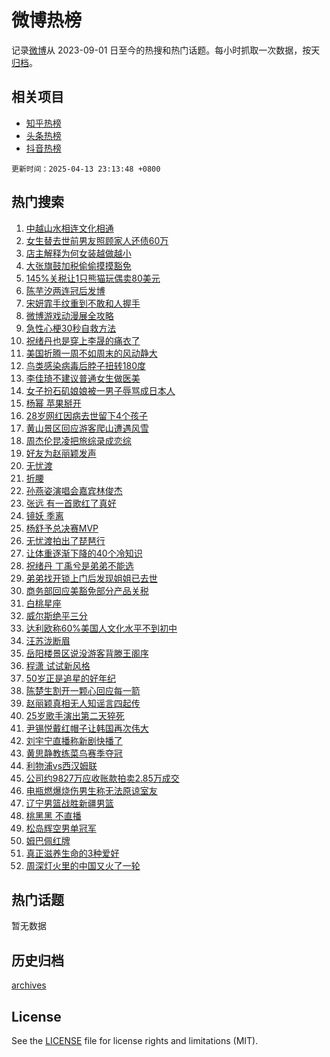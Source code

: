 # 微博热榜

记录[微博](https://www.weibo.com)从 2023-09-01 日至今的热搜和热门话题。每小时抓取一次数据，按天[归档](archives)。

## 相关项目

- [知乎热榜](https://github.com/hotarchive/zhihu)
- [头条热榜](https://github.com/hotarchive/toutiao)
- [抖音热榜](https://github.com/hotarchive/douyin)


`更新时间：2025-04-13 23:13:48 +0800`

## 热门搜索

1. [中越山水相连文化相通](https://m.weibo.cn/search?containerid=100103type%3D1%26t%3D10%26q%3D%23%E4%B8%AD%E8%B6%8A%E5%B1%B1%E6%B0%B4%E7%9B%B8%E8%BF%9E%E6%96%87%E5%8C%96%E7%9B%B8%E9%80%9A%23&stream_entry_id=51&isnewpage=1&extparam=seat%3D1%26q%3D%2523%25E4%25B8%25AD%25E8%25B6%258A%25E5%25B1%25B1%25E6%25B0%25B4%25E7%259B%25B8%25E8%25BF%259E%25E6%2596%2587%25E5%258C%2596%25E7%259B%25B8%25E9%2580%259A%2523%26pos%3D0%26cate%3D10103%26dgr%3D0%26filter_type%3Drealtimehot%26stream_entry_id%3D51%26c_type%3D51%26display_time%3D1744557227%26pre_seqid%3D1744557227437084185313)
1. [女生替去世前男友照顾家人还债60万](https://m.weibo.cn/search?containerid=100103type%3D1%26t%3D10%26q%3D%23%E5%A5%B3%E7%94%9F%E6%9B%BF%E5%8E%BB%E4%B8%96%E5%89%8D%E7%94%B7%E5%8F%8B%E7%85%A7%E9%A1%BE%E5%AE%B6%E4%BA%BA%E8%BF%98%E5%80%BA60%E4%B8%87%23&stream_entry_id=31&isnewpage=1&extparam=seat%3D1%26q%3D%2523%25E5%25A5%25B3%25E7%2594%259F%25E6%259B%25BF%25E5%258E%25BB%25E4%25B8%2596%25E5%2589%258D%25E7%2594%25B7%25E5%258F%258B%25E7%2585%25A7%25E9%25A1%25BE%25E5%25AE%25B6%25E4%25BA%25BA%25E8%25BF%2598%25E5%2580%25BA60%25E4%25B8%2587%2523%26dgr%3D0%26band_rank%3D1%26realpos%3D1%26stream_entry_id%3D31%26pos%3D0%26lcate%3D5001%26cate%3D5001%26filter_type%3Drealtimehot%26flag%3D1%26c_type%3D31%26display_time%3D1744557227%26pre_seqid%3D1744557227437084185313)
1. [店主解释为何女装越做越小](https://m.weibo.cn/search?containerid=100103type%3D1%26t%3D10%26q%3D%23%E5%BA%97%E4%B8%BB%E8%A7%A3%E9%87%8A%E4%B8%BA%E4%BD%95%E5%A5%B3%E8%A3%85%E8%B6%8A%E5%81%9A%E8%B6%8A%E5%B0%8F%23&stream_entry_id=31&isnewpage=1&extparam=seat%3D1%26q%3D%2523%25E5%25BA%2597%25E4%25B8%25BB%25E8%25A7%25A3%25E9%2587%258A%25E4%25B8%25BA%25E4%25BD%2595%25E5%25A5%25B3%25E8%25A3%2585%25E8%25B6%258A%25E5%2581%259A%25E8%25B6%258A%25E5%25B0%258F%2523%26dgr%3D0%26band_rank%3D2%26realpos%3D2%26stream_entry_id%3D31%26pos%3D1%26lcate%3D5001%26cate%3D5001%26filter_type%3Drealtimehot%26flag%3D0%26c_type%3D31%26display_time%3D1744557227%26pre_seqid%3D1744557227437084185313)
1. [大张旗鼓加税偷偷摸摸豁免](https://m.weibo.cn/search?containerid=100103type%3D1%26t%3D10%26q%3D%23%E5%A4%A7%E5%BC%A0%E6%97%97%E9%BC%93%E5%8A%A0%E7%A8%8E%E5%81%B7%E5%81%B7%E6%91%B8%E6%91%B8%E8%B1%81%E5%85%8D%23&stream_entry_id=31&isnewpage=1&extparam=seat%3D1%26q%3D%2523%25E5%25A4%25A7%25E5%25BC%25A0%25E6%2597%2597%25E9%25BC%2593%25E5%258A%25A0%25E7%25A8%258E%25E5%2581%25B7%25E5%2581%25B7%25E6%2591%25B8%25E6%2591%25B8%25E8%25B1%2581%25E5%2585%258D%2523%26dgr%3D0%26band_rank%3D3%26realpos%3D3%26stream_entry_id%3D31%26pos%3D2%26lcate%3D5001%26cate%3D5001%26filter_type%3Drealtimehot%26flag%3D1%26c_type%3D31%26display_time%3D1744557227%26pre_seqid%3D1744557227437084185313)
1. [145%关税让1只熊猫玩偶卖80美元](https://m.weibo.cn/search?containerid=100103type%3D1%26t%3D10%26q%3D%23145%25%E5%85%B3%E7%A8%8E%E8%AE%A91%E5%8F%AA%E7%86%8A%E7%8C%AB%E7%8E%A9%E5%81%B6%E5%8D%9680%E7%BE%8E%E5%85%83%23&stream_entry_id=31&isnewpage=1&extparam=seat%3D1%26q%3D%2523145%2525%25E5%2585%25B3%25E7%25A8%258E%25E8%25AE%25A91%25E5%258F%25AA%25E7%2586%258A%25E7%258C%25AB%25E7%258E%25A9%25E5%2581%25B6%25E5%258D%259680%25E7%25BE%258E%25E5%2585%2583%2523%26dgr%3D0%26band_rank%3D4%26realpos%3D4%26stream_entry_id%3D31%26pos%3D3%26lcate%3D5001%26cate%3D5001%26filter_type%3Drealtimehot%26flag%3D2%26c_type%3D31%26display_time%3D1744557227%26pre_seqid%3D1744557227437084185313)
1. [陈芋汐两连冠后发博](https://m.weibo.cn/search?containerid=100103type%3D1%26t%3D10%26q%3D%E9%99%88%E8%8A%8B%E6%B1%90%E4%B8%A4%E8%BF%9E%E5%86%A0%E5%90%8E%E5%8F%91%E5%8D%9A&stream_entry_id=31&isnewpage=1&extparam=seat%3D1%26q%3D%25E9%2599%2588%25E8%258A%258B%25E6%25B1%2590%25E4%25B8%25A4%25E8%25BF%259E%25E5%2586%25A0%25E5%2590%258E%25E5%258F%2591%25E5%258D%259A%26dgr%3D0%26band_rank%3D5%26realpos%3D5%26stream_entry_id%3D31%26pos%3D4%26lcate%3D5001%26cate%3D5001%26filter_type%3Drealtimehot%26flag%3D1%26c_type%3D31%26display_time%3D1744557227%26pre_seqid%3D1744557227437084185313)
1. [宋妍霏手纹重到不敢和人握手](https://m.weibo.cn/search?containerid=100103type%3D1%26t%3D10%26q%3D%23%E5%AE%8B%E5%A6%8D%E9%9C%8F%E6%89%8B%E7%BA%B9%E9%87%8D%E5%88%B0%E4%B8%8D%E6%95%A2%E5%92%8C%E4%BA%BA%E6%8F%A1%E6%89%8B%23&stream_entry_id=31&isnewpage=1&extparam=seat%3D1%26q%3D%2523%25E5%25AE%258B%25E5%25A6%258D%25E9%259C%258F%25E6%2589%258B%25E7%25BA%25B9%25E9%2587%258D%25E5%2588%25B0%25E4%25B8%258D%25E6%2595%25A2%25E5%2592%258C%25E4%25BA%25BA%25E6%258F%25A1%25E6%2589%258B%2523%26dgr%3D0%26band_rank%3D6%26realpos%3D6%26stream_entry_id%3D31%26pos%3D5%26lcate%3D5001%26cate%3D5001%26filter_type%3Drealtimehot%26flag%3D2%26c_type%3D31%26display_time%3D1744557227%26pre_seqid%3D1744557227437084185313)
1. [微博游戏动漫展全攻略](https://m.weibo.cn/search?containerid=100103type%3D1%26t%3D10%26q%3D%23%E5%BE%AE%E5%8D%9A%E6%B8%B8%E6%88%8F%E5%8A%A8%E6%BC%AB%E5%B1%95%E5%85%A8%E6%94%BB%E7%95%A5%23&stream_entry_id=31&isnewpage=1&extparam=seat%3D1%26adid%3D282664%26dgr%3D0%26band_rank%3D7%26stream_entry_id%3D31%26pos%3D6%26cate%3D5001%26lcate%3D5001%26q%3D%2523%25E5%25BE%25AE%25E5%258D%259A%25E6%25B8%25B8%25E6%2588%258F%25E5%258A%25A8%25E6%25BC%25AB%25E5%25B1%2595%25E5%2585%25A8%25E6%2594%25BB%25E7%2595%25A5%2523%26filter_type%3Drealtimehot%26is_ad_pos%3D1%26c_type%3D31%26display_time%3D1744557227%26pre_seqid%3D1744557227437084185313)
1. [急性心梗30秒自救方法](https://m.weibo.cn/search?containerid=100103type%3D1%26t%3D10%26q%3D%E6%80%A5%E6%80%A7%E5%BF%83%E6%A2%9730%E7%A7%92%E8%87%AA%E6%95%91%E6%96%B9%E6%B3%95&stream_entry_id=31&isnewpage=1&extparam=seat%3D1%26q%3D%25E6%2580%25A5%25E6%2580%25A7%25E5%25BF%2583%25E6%25A2%259730%25E7%25A7%2592%25E8%2587%25AA%25E6%2595%2591%25E6%2596%25B9%25E6%25B3%2595%26dgr%3D0%26band_rank%3D7%26realpos%3D7%26stream_entry_id%3D31%26pos%3D7%26lcate%3D5001%26cate%3D5001%26filter_type%3Drealtimehot%26flag%3D1%26c_type%3D31%26display_time%3D1744557227%26pre_seqid%3D1744557227437084185313)
1. [祝绪丹也是穿上李晟的痛衣了](https://m.weibo.cn/search?containerid=100103type%3D1%26t%3D10%26q%3D%E7%A5%9D%E7%BB%AA%E4%B8%B9%E4%B9%9F%E6%98%AF%E7%A9%BF%E4%B8%8A%E6%9D%8E%E6%99%9F%E7%9A%84%E7%97%9B%E8%A1%A3%E4%BA%86&stream_entry_id=31&isnewpage=1&extparam=seat%3D1%26q%3D%25E7%25A5%259D%25E7%25BB%25AA%25E4%25B8%25B9%25E4%25B9%259F%25E6%2598%25AF%25E7%25A9%25BF%25E4%25B8%258A%25E6%259D%258E%25E6%2599%259F%25E7%259A%2584%25E7%2597%259B%25E8%25A1%25A3%25E4%25BA%2586%26dgr%3D0%26band_rank%3D8%26realpos%3D8%26stream_entry_id%3D31%26pos%3D8%26lcate%3D5001%26cate%3D5001%26filter_type%3Drealtimehot%26flag%3D1%26c_type%3D31%26display_time%3D1744557227%26pre_seqid%3D1744557227437084185313)
1. [美国折腾一周不如周末的风动静大](https://m.weibo.cn/search?containerid=100103type%3D1%26t%3D10%26q%3D%23%E7%BE%8E%E5%9B%BD%E6%8A%98%E8%85%BE%E4%B8%80%E5%91%A8%E4%B8%8D%E5%A6%82%E5%91%A8%E6%9C%AB%E7%9A%84%E9%A3%8E%E5%8A%A8%E9%9D%99%E5%A4%A7%23&stream_entry_id=31&isnewpage=1&extparam=seat%3D1%26q%3D%2523%25E7%25BE%258E%25E5%259B%25BD%25E6%258A%2598%25E8%2585%25BE%25E4%25B8%2580%25E5%2591%25A8%25E4%25B8%258D%25E5%25A6%2582%25E5%2591%25A8%25E6%259C%25AB%25E7%259A%2584%25E9%25A3%258E%25E5%258A%25A8%25E9%259D%2599%25E5%25A4%25A7%2523%26dgr%3D0%26band_rank%3D9%26realpos%3D9%26stream_entry_id%3D31%26pos%3D9%26lcate%3D5001%26cate%3D5001%26filter_type%3Drealtimehot%26flag%3D1%26c_type%3D31%26display_time%3D1744557227%26pre_seqid%3D1744557227437084185313)
1. [鸟类感染病毒后脖子扭转180度](https://m.weibo.cn/search?containerid=100103type%3D1%26t%3D10%26q%3D%23%E9%B8%9F%E7%B1%BB%E6%84%9F%E6%9F%93%E7%97%85%E6%AF%92%E5%90%8E%E8%84%96%E5%AD%90%E6%89%AD%E8%BD%AC180%E5%BA%A6%23&stream_entry_id=31&isnewpage=1&extparam=seat%3D1%26q%3D%2523%25E9%25B8%259F%25E7%25B1%25BB%25E6%2584%259F%25E6%259F%2593%25E7%2597%2585%25E6%25AF%2592%25E5%2590%258E%25E8%2584%2596%25E5%25AD%2590%25E6%2589%25AD%25E8%25BD%25AC180%25E5%25BA%25A6%2523%26dgr%3D0%26band_rank%3D10%26realpos%3D10%26stream_entry_id%3D31%26pos%3D10%26lcate%3D5001%26cate%3D5001%26filter_type%3Drealtimehot%26flag%3D0%26c_type%3D31%26display_time%3D1744557227%26pre_seqid%3D1744557227437084185313)
1. [李佳琦不建议普通女生做医美](https://m.weibo.cn/search?containerid=100103type%3D1%26t%3D10%26q%3D%23%E6%9D%8E%E4%BD%B3%E7%90%A6%E4%B8%8D%E5%BB%BA%E8%AE%AE%E6%99%AE%E9%80%9A%E5%A5%B3%E7%94%9F%E5%81%9A%E5%8C%BB%E7%BE%8E%23&stream_entry_id=31&isnewpage=1&extparam=seat%3D1%26q%3D%2523%25E6%259D%258E%25E4%25BD%25B3%25E7%2590%25A6%25E4%25B8%258D%25E5%25BB%25BA%25E8%25AE%25AE%25E6%2599%25AE%25E9%2580%259A%25E5%25A5%25B3%25E7%2594%259F%25E5%2581%259A%25E5%258C%25BB%25E7%25BE%258E%2523%26dgr%3D0%26band_rank%3D11%26realpos%3D11%26stream_entry_id%3D31%26pos%3D11%26lcate%3D5001%26cate%3D5001%26filter_type%3Drealtimehot%26flag%3D2%26c_type%3D31%26display_time%3D1744557227%26pre_seqid%3D1744557227437084185313)
1. [女子扮石矶娘娘被一男子辱骂成日本人](https://m.weibo.cn/search?containerid=100103type%3D1%26t%3D10%26q%3D%23%E5%A5%B3%E5%AD%90%E6%89%AE%E7%9F%B3%E7%9F%B6%E5%A8%98%E5%A8%98%E8%A2%AB%E4%B8%80%E7%94%B7%E5%AD%90%E8%BE%B1%E9%AA%82%E6%88%90%E6%97%A5%E6%9C%AC%E4%BA%BA%23&stream_entry_id=31&isnewpage=1&extparam=seat%3D1%26q%3D%2523%25E5%25A5%25B3%25E5%25AD%2590%25E6%2589%25AE%25E7%259F%25B3%25E7%259F%25B6%25E5%25A8%2598%25E5%25A8%2598%25E8%25A2%25AB%25E4%25B8%2580%25E7%2594%25B7%25E5%25AD%2590%25E8%25BE%25B1%25E9%25AA%2582%25E6%2588%2590%25E6%2597%25A5%25E6%259C%25AC%25E4%25BA%25BA%2523%26dgr%3D0%26band_rank%3D12%26realpos%3D12%26stream_entry_id%3D31%26pos%3D12%26lcate%3D5001%26cate%3D5001%26filter_type%3Drealtimehot%26flag%3D1%26c_type%3D31%26display_time%3D1744557227%26pre_seqid%3D1744557227437084185313)
1. [杨幂 苹果掰开](https://m.weibo.cn/search?containerid=100103type%3D1%26t%3D10%26q%3D%E6%9D%A8%E5%B9%82+%E8%8B%B9%E6%9E%9C%E6%8E%B0%E5%BC%80&stream_entry_id=31&isnewpage=1&extparam=seat%3D1%26q%3D%25E6%259D%25A8%25E5%25B9%2582%2520%25E8%258B%25B9%25E6%259E%259C%25E6%258E%25B0%25E5%25BC%2580%26dgr%3D0%26band_rank%3D13%26realpos%3D13%26stream_entry_id%3D31%26pos%3D13%26lcate%3D5001%26cate%3D5001%26filter_type%3Drealtimehot%26flag%3D2%26c_type%3D31%26display_time%3D1744557227%26pre_seqid%3D1744557227437084185313)
1. [28岁网红因病去世留下4个孩子](https://m.weibo.cn/search?containerid=100103type%3D1%26t%3D10%26q%3D%2328%E5%B2%81%E7%BD%91%E7%BA%A2%E5%9B%A0%E7%97%85%E5%8E%BB%E4%B8%96%E7%95%99%E4%B8%8B4%E4%B8%AA%E5%AD%A9%E5%AD%90%23&stream_entry_id=31&isnewpage=1&extparam=seat%3D1%26q%3D%252328%25E5%25B2%2581%25E7%25BD%2591%25E7%25BA%25A2%25E5%259B%25A0%25E7%2597%2585%25E5%258E%25BB%25E4%25B8%2596%25E7%2595%2599%25E4%25B8%258B4%25E4%25B8%25AA%25E5%25AD%25A9%25E5%25AD%2590%2523%26dgr%3D0%26band_rank%3D14%26realpos%3D14%26stream_entry_id%3D31%26pos%3D14%26lcate%3D5001%26cate%3D5001%26filter_type%3Drealtimehot%26flag%3D2%26c_type%3D31%26display_time%3D1744557227%26pre_seqid%3D1744557227437084185313)
1. [黄山景区回应游客爬山遭遇风雪](https://m.weibo.cn/search?containerid=100103type%3D1%26t%3D10%26q%3D%23%E9%BB%84%E5%B1%B1%E6%99%AF%E5%8C%BA%E5%9B%9E%E5%BA%94%E6%B8%B8%E5%AE%A2%E7%88%AC%E5%B1%B1%E9%81%AD%E9%81%87%E9%A3%8E%E9%9B%AA%23&stream_entry_id=31&isnewpage=1&extparam=seat%3D1%26q%3D%2523%25E9%25BB%2584%25E5%25B1%25B1%25E6%2599%25AF%25E5%258C%25BA%25E5%259B%259E%25E5%25BA%2594%25E6%25B8%25B8%25E5%25AE%25A2%25E7%2588%25AC%25E5%25B1%25B1%25E9%2581%25AD%25E9%2581%2587%25E9%25A3%258E%25E9%259B%25AA%2523%26dgr%3D0%26band_rank%3D15%26realpos%3D15%26stream_entry_id%3D31%26pos%3D15%26lcate%3D5001%26cate%3D5001%26filter_type%3Drealtimehot%26flag%3D1%26c_type%3D31%26display_time%3D1744557227%26pre_seqid%3D1744557227437084185313)
1. [周杰伦昆凌把旅综录成恋综](https://m.weibo.cn/search?containerid=100103type%3D1%26t%3D10%26q%3D%E5%91%A8%E6%9D%B0%E4%BC%A6%E6%98%86%E5%87%8C%E6%8A%8A%E6%97%85%E7%BB%BC%E5%BD%95%E6%88%90%E6%81%8B%E7%BB%BC&stream_entry_id=31&isnewpage=1&extparam=seat%3D1%26q%3D%25E5%2591%25A8%25E6%259D%25B0%25E4%25BC%25A6%25E6%2598%2586%25E5%2587%258C%25E6%258A%258A%25E6%2597%2585%25E7%25BB%25BC%25E5%25BD%2595%25E6%2588%2590%25E6%2581%258B%25E7%25BB%25BC%26dgr%3D0%26band_rank%3D16%26realpos%3D16%26stream_entry_id%3D31%26pos%3D16%26lcate%3D5001%26cate%3D5001%26filter_type%3Drealtimehot%26flag%3D1%26c_type%3D31%26display_time%3D1744557227%26pre_seqid%3D1744557227437084185313)
1. [好友为赵丽颖发声](https://m.weibo.cn/search?containerid=100103type%3D1%26t%3D10%26q%3D%23%E5%A5%BD%E5%8F%8B%E4%B8%BA%E8%B5%B5%E4%B8%BD%E9%A2%96%E5%8F%91%E5%A3%B0%23&stream_entry_id=31&isnewpage=1&extparam=seat%3D1%26q%3D%2523%25E5%25A5%25BD%25E5%258F%258B%25E4%25B8%25BA%25E8%25B5%25B5%25E4%25B8%25BD%25E9%25A2%2596%25E5%258F%2591%25E5%25A3%25B0%2523%26dgr%3D0%26band_rank%3D17%26realpos%3D17%26stream_entry_id%3D31%26pos%3D17%26lcate%3D5001%26cate%3D5001%26filter_type%3Drealtimehot%26flag%3D2%26c_type%3D31%26display_time%3D1744557227%26pre_seqid%3D1744557227437084185313)
1. [无忧渡](https://m.weibo.cn/search?containerid=100103type%3D1%26t%3D10%26q%3D%E6%97%A0%E5%BF%A7%E6%B8%A1&stream_entry_id=31&isnewpage=1&extparam=seat%3D1%26q%3D%25E6%2597%25A0%25E5%25BF%25A7%25E6%25B8%25A1%26dgr%3D0%26band_rank%3D18%26realpos%3D18%26stream_entry_id%3D31%26pos%3D18%26lcate%3D5001%26cate%3D5001%26filter_type%3Drealtimehot%26flag%3D0%26c_type%3D31%26display_time%3D1744557227%26pre_seqid%3D1744557227437084185313)
1. [折腰](https://m.weibo.cn/search?containerid=100103type%3D1%26t%3D10%26q%3D%E6%8A%98%E8%85%B0&stream_entry_id=31&isnewpage=1&extparam=seat%3D1%26q%3D%25E6%258A%2598%25E8%2585%25B0%26dgr%3D0%26band_rank%3D19%26realpos%3D19%26stream_entry_id%3D31%26pos%3D19%26lcate%3D5001%26cate%3D5001%26filter_type%3Drealtimehot%26flag%3D1%26c_type%3D31%26display_time%3D1744557227%26pre_seqid%3D1744557227437084185313)
1. [孙燕姿演唱会嘉宾林俊杰](https://m.weibo.cn/search?containerid=100103type%3D1%26t%3D10%26q%3D%23%E5%AD%99%E7%87%95%E5%A7%BF%E6%BC%94%E5%94%B1%E4%BC%9A%E5%98%89%E5%AE%BE%E6%9E%97%E4%BF%8A%E6%9D%B0%23&stream_entry_id=31&isnewpage=1&extparam=seat%3D1%26q%3D%2523%25E5%25AD%2599%25E7%2587%2595%25E5%25A7%25BF%25E6%25BC%2594%25E5%2594%25B1%25E4%25BC%259A%25E5%2598%2589%25E5%25AE%25BE%25E6%259E%2597%25E4%25BF%258A%25E6%259D%25B0%2523%26dgr%3D0%26band_rank%3D20%26realpos%3D20%26stream_entry_id%3D31%26pos%3D20%26lcate%3D5001%26cate%3D5001%26filter_type%3Drealtimehot%26flag%3D1%26c_type%3D31%26display_time%3D1744557227%26pre_seqid%3D1744557227437084185313)
1. [张远 有一首歌红了真好](https://m.weibo.cn/search?containerid=100103type%3D1%26t%3D10%26q%3D%E5%BC%A0%E8%BF%9C+%E6%9C%89%E4%B8%80%E9%A6%96%E6%AD%8C%E7%BA%A2%E4%BA%86%E7%9C%9F%E5%A5%BD&stream_entry_id=31&isnewpage=1&extparam=seat%3D1%26q%3D%25E5%25BC%25A0%25E8%25BF%259C%2520%25E6%259C%2589%25E4%25B8%2580%25E9%25A6%2596%25E6%25AD%258C%25E7%25BA%25A2%25E4%25BA%2586%25E7%259C%259F%25E5%25A5%25BD%26dgr%3D0%26band_rank%3D21%26realpos%3D21%26stream_entry_id%3D31%26pos%3D21%26lcate%3D5001%26cate%3D5001%26filter_type%3Drealtimehot%26flag%3D1%26c_type%3D31%26display_time%3D1744557227%26pre_seqid%3D1744557227437084185313)
1. [镜妖 季离](https://m.weibo.cn/search?containerid=100103type%3D1%26t%3D10%26q%3D%E9%95%9C%E5%A6%96+%E5%AD%A3%E7%A6%BB&stream_entry_id=31&isnewpage=1&extparam=seat%3D1%26q%3D%25E9%2595%259C%25E5%25A6%2596%2520%25E5%25AD%25A3%25E7%25A6%25BB%26dgr%3D0%26band_rank%3D22%26realpos%3D22%26stream_entry_id%3D31%26pos%3D22%26lcate%3D5001%26cate%3D5001%26filter_type%3Drealtimehot%26flag%3D1%26c_type%3D31%26display_time%3D1744557227%26pre_seqid%3D1744557227437084185313)
1. [杨舒予总决赛MVP](https://m.weibo.cn/search?containerid=100103type%3D1%26t%3D10%26q%3D%E6%9D%A8%E8%88%92%E4%BA%88%E6%80%BB%E5%86%B3%E8%B5%9BMVP&stream_entry_id=31&isnewpage=1&extparam=seat%3D1%26q%3D%25E6%259D%25A8%25E8%2588%2592%25E4%25BA%2588%25E6%2580%25BB%25E5%2586%25B3%25E8%25B5%259BMVP%26dgr%3D0%26band_rank%3D23%26realpos%3D23%26stream_entry_id%3D31%26pos%3D23%26lcate%3D5001%26cate%3D5001%26filter_type%3Drealtimehot%26flag%3D1%26c_type%3D31%26display_time%3D1744557227%26pre_seqid%3D1744557227437084185313)
1. [无忧渡拍出了琵琶行](https://m.weibo.cn/search?containerid=100103type%3D1%26t%3D10%26q%3D%E6%97%A0%E5%BF%A7%E6%B8%A1%E6%8B%8D%E5%87%BA%E4%BA%86%E7%90%B5%E7%90%B6%E8%A1%8C&stream_entry_id=31&isnewpage=1&extparam=seat%3D1%26q%3D%25E6%2597%25A0%25E5%25BF%25A7%25E6%25B8%25A1%25E6%258B%258D%25E5%2587%25BA%25E4%25BA%2586%25E7%2590%25B5%25E7%2590%25B6%25E8%25A1%258C%26dgr%3D0%26band_rank%3D24%26realpos%3D24%26stream_entry_id%3D31%26pos%3D24%26lcate%3D5001%26cate%3D5001%26filter_type%3Drealtimehot%26flag%3D1%26c_type%3D31%26display_time%3D1744557227%26pre_seqid%3D1744557227437084185313)
1. [让体重逐渐下降的40个冷知识](https://m.weibo.cn/search?containerid=100103type%3D1%26t%3D10%26q%3D%E8%AE%A9%E4%BD%93%E9%87%8D%E9%80%90%E6%B8%90%E4%B8%8B%E9%99%8D%E7%9A%8440%E4%B8%AA%E5%86%B7%E7%9F%A5%E8%AF%86&stream_entry_id=31&isnewpage=1&extparam=seat%3D1%26q%3D%25E8%25AE%25A9%25E4%25BD%2593%25E9%2587%258D%25E9%2580%2590%25E6%25B8%2590%25E4%25B8%258B%25E9%2599%258D%25E7%259A%258440%25E4%25B8%25AA%25E5%2586%25B7%25E7%259F%25A5%25E8%25AF%2586%26dgr%3D0%26band_rank%3D25%26realpos%3D25%26stream_entry_id%3D31%26pos%3D25%26lcate%3D5001%26cate%3D5001%26filter_type%3Drealtimehot%26flag%3D0%26c_type%3D31%26display_time%3D1744557227%26pre_seqid%3D1744557227437084185313)
1. [祝绪丹 丁禹兮是弟弟不能选](https://m.weibo.cn/search?containerid=100103type%3D1%26t%3D10%26q%3D%E7%A5%9D%E7%BB%AA%E4%B8%B9+%E4%B8%81%E7%A6%B9%E5%85%AE%E6%98%AF%E5%BC%9F%E5%BC%9F%E4%B8%8D%E8%83%BD%E9%80%89&stream_entry_id=31&isnewpage=1&extparam=seat%3D1%26q%3D%25E7%25A5%259D%25E7%25BB%25AA%25E4%25B8%25B9%2520%25E4%25B8%2581%25E7%25A6%25B9%25E5%2585%25AE%25E6%2598%25AF%25E5%25BC%259F%25E5%25BC%259F%25E4%25B8%258D%25E8%2583%25BD%25E9%2580%2589%26dgr%3D0%26band_rank%3D26%26realpos%3D26%26stream_entry_id%3D31%26pos%3D26%26lcate%3D5001%26cate%3D5001%26filter_type%3Drealtimehot%26flag%3D1%26c_type%3D31%26display_time%3D1744557227%26pre_seqid%3D1744557227437084185313)
1. [弟弟找开锁上门后发现姐姐已去世](https://m.weibo.cn/search?containerid=100103type%3D1%26t%3D10%26q%3D%23%E5%BC%9F%E5%BC%9F%E6%89%BE%E5%BC%80%E9%94%81%E4%B8%8A%E9%97%A8%E5%90%8E%E5%8F%91%E7%8E%B0%E5%A7%90%E5%A7%90%E5%B7%B2%E5%8E%BB%E4%B8%96%23&stream_entry_id=31&isnewpage=1&extparam=seat%3D1%26q%3D%2523%25E5%25BC%259F%25E5%25BC%259F%25E6%2589%25BE%25E5%25BC%2580%25E9%2594%2581%25E4%25B8%258A%25E9%2597%25A8%25E5%2590%258E%25E5%258F%2591%25E7%258E%25B0%25E5%25A7%2590%25E5%25A7%2590%25E5%25B7%25B2%25E5%258E%25BB%25E4%25B8%2596%2523%26dgr%3D0%26band_rank%3D27%26realpos%3D27%26stream_entry_id%3D31%26pos%3D27%26lcate%3D5001%26cate%3D5001%26filter_type%3Drealtimehot%26flag%3D0%26c_type%3D31%26display_time%3D1744557227%26pre_seqid%3D1744557227437084185313)
1. [商务部回应美豁免部分产品关税](https://m.weibo.cn/search?containerid=100103type%3D1%26t%3D10%26q%3D%23%E5%95%86%E5%8A%A1%E9%83%A8%E5%9B%9E%E5%BA%94%E7%BE%8E%E8%B1%81%E5%85%8D%E9%83%A8%E5%88%86%E4%BA%A7%E5%93%81%E5%85%B3%E7%A8%8E%23&stream_entry_id=31&isnewpage=1&extparam=seat%3D1%26q%3D%2523%25E5%2595%2586%25E5%258A%25A1%25E9%2583%25A8%25E5%259B%259E%25E5%25BA%2594%25E7%25BE%258E%25E8%25B1%2581%25E5%2585%258D%25E9%2583%25A8%25E5%2588%2586%25E4%25BA%25A7%25E5%2593%2581%25E5%2585%25B3%25E7%25A8%258E%2523%26dgr%3D0%26band_rank%3D28%26realpos%3D28%26stream_entry_id%3D31%26pos%3D28%26lcate%3D5001%26cate%3D5001%26filter_type%3Drealtimehot%26flag%3D0%26c_type%3D31%26display_time%3D1744557227%26pre_seqid%3D1744557227437084185313)
1. [白桃星座](https://m.weibo.cn/search?containerid=100103type%3D1%26t%3D10%26q%3D%E7%99%BD%E6%A1%83%E6%98%9F%E5%BA%A7&stream_entry_id=31&isnewpage=1&extparam=seat%3D1%26q%3D%25E7%2599%25BD%25E6%25A1%2583%25E6%2598%259F%25E5%25BA%25A7%26dgr%3D0%26band_rank%3D29%26realpos%3D29%26stream_entry_id%3D31%26pos%3D29%26lcate%3D5001%26cate%3D5001%26filter_type%3Drealtimehot%26flag%3D1%26c_type%3D31%26display_time%3D1744557227%26pre_seqid%3D1744557227437084185313)
1. [威尔斯绝平三分](https://m.weibo.cn/search?containerid=100103type%3D1%26t%3D10%26q%3D%23%E5%A8%81%E5%B0%94%E6%96%AF%E7%BB%9D%E5%B9%B3%E4%B8%89%E5%88%86%23&stream_entry_id=31&isnewpage=1&extparam=seat%3D1%26q%3D%2523%25E5%25A8%2581%25E5%25B0%2594%25E6%2596%25AF%25E7%25BB%259D%25E5%25B9%25B3%25E4%25B8%2589%25E5%2588%2586%2523%26dgr%3D0%26band_rank%3D30%26realpos%3D30%26stream_entry_id%3D31%26pos%3D30%26lcate%3D5001%26cate%3D5001%26filter_type%3Drealtimehot%26flag%3D1%26c_type%3D31%26display_time%3D1744557227%26pre_seqid%3D1744557227437084185313)
1. [达利欧称60%美国人文化水平不到初中](https://m.weibo.cn/search?containerid=100103type%3D1%26t%3D10%26q%3D%23%E8%BE%BE%E5%88%A9%E6%AC%A7%E7%A7%B060%25%E7%BE%8E%E5%9B%BD%E4%BA%BA%E6%96%87%E5%8C%96%E6%B0%B4%E5%B9%B3%E4%B8%8D%E5%88%B0%E5%88%9D%E4%B8%AD%23&stream_entry_id=31&isnewpage=1&extparam=seat%3D1%26q%3D%2523%25E8%25BE%25BE%25E5%2588%25A9%25E6%25AC%25A7%25E7%25A7%25B060%2525%25E7%25BE%258E%25E5%259B%25BD%25E4%25BA%25BA%25E6%2596%2587%25E5%258C%2596%25E6%25B0%25B4%25E5%25B9%25B3%25E4%25B8%258D%25E5%2588%25B0%25E5%2588%259D%25E4%25B8%25AD%2523%26dgr%3D0%26band_rank%3D31%26realpos%3D31%26stream_entry_id%3D31%26pos%3D31%26lcate%3D5001%26cate%3D5001%26filter_type%3Drealtimehot%26flag%3D1%26c_type%3D31%26display_time%3D1744557227%26pre_seqid%3D1744557227437084185313)
1. [汪苏泷断眉](https://m.weibo.cn/search?containerid=100103type%3D1%26t%3D10%26q%3D%E6%B1%AA%E8%8B%8F%E6%B3%B7%E6%96%AD%E7%9C%89&stream_entry_id=31&isnewpage=1&extparam=seat%3D1%26q%3D%25E6%25B1%25AA%25E8%258B%258F%25E6%25B3%25B7%25E6%2596%25AD%25E7%259C%2589%26dgr%3D0%26band_rank%3D32%26realpos%3D32%26stream_entry_id%3D31%26pos%3D32%26lcate%3D5001%26cate%3D5001%26filter_type%3Drealtimehot%26flag%3D0%26c_type%3D31%26display_time%3D1744557227%26pre_seqid%3D1744557227437084185313)
1. [岳阳楼景区说没游客背滕王阁序](https://m.weibo.cn/search?containerid=100103type%3D1%26t%3D10%26q%3D%23%E5%B2%B3%E9%98%B3%E6%A5%BC%E6%99%AF%E5%8C%BA%E8%AF%B4%E6%B2%A1%E6%B8%B8%E5%AE%A2%E8%83%8C%E6%BB%95%E7%8E%8B%E9%98%81%E5%BA%8F%23&stream_entry_id=31&isnewpage=1&extparam=seat%3D1%26q%3D%2523%25E5%25B2%25B3%25E9%2598%25B3%25E6%25A5%25BC%25E6%2599%25AF%25E5%258C%25BA%25E8%25AF%25B4%25E6%25B2%25A1%25E6%25B8%25B8%25E5%25AE%25A2%25E8%2583%258C%25E6%25BB%2595%25E7%258E%258B%25E9%2598%2581%25E5%25BA%258F%2523%26dgr%3D0%26band_rank%3D33%26realpos%3D33%26stream_entry_id%3D31%26pos%3D33%26lcate%3D5001%26cate%3D5001%26filter_type%3Drealtimehot%26flag%3D1%26c_type%3D31%26display_time%3D1744557227%26pre_seqid%3D1744557227437084185313)
1. [程潇 试试新风格](https://m.weibo.cn/search?containerid=100103type%3D1%26t%3D10%26q%3D%E7%A8%8B%E6%BD%87+%E8%AF%95%E8%AF%95%E6%96%B0%E9%A3%8E%E6%A0%BC&stream_entry_id=31&isnewpage=1&extparam=seat%3D1%26q%3D%25E7%25A8%258B%25E6%25BD%2587%2520%25E8%25AF%2595%25E8%25AF%2595%25E6%2596%25B0%25E9%25A3%258E%25E6%25A0%25BC%26dgr%3D0%26band_rank%3D34%26realpos%3D34%26stream_entry_id%3D31%26pos%3D34%26lcate%3D5001%26cate%3D5001%26filter_type%3Drealtimehot%26flag%3D1%26c_type%3D31%26display_time%3D1744557227%26pre_seqid%3D1744557227437084185313)
1. [50岁正是追星的好年纪](https://m.weibo.cn/search?containerid=100103type%3D1%26t%3D10%26q%3D%2350%E5%B2%81%E6%AD%A3%E6%98%AF%E8%BF%BD%E6%98%9F%E7%9A%84%E5%A5%BD%E5%B9%B4%E7%BA%AA%23&stream_entry_id=31&isnewpage=1&extparam=seat%3D1%26q%3D%252350%25E5%25B2%2581%25E6%25AD%25A3%25E6%2598%25AF%25E8%25BF%25BD%25E6%2598%259F%25E7%259A%2584%25E5%25A5%25BD%25E5%25B9%25B4%25E7%25BA%25AA%2523%26dgr%3D0%26band_rank%3D35%26realpos%3D35%26stream_entry_id%3D31%26pos%3D35%26lcate%3D5001%26cate%3D5001%26filter_type%3Drealtimehot%26flag%3D0%26c_type%3D31%26display_time%3D1744557227%26pre_seqid%3D1744557227437084185313)
1. [陈楚生割开一颗心回应每一箭](https://m.weibo.cn/search?containerid=100103type%3D1%26t%3D10%26q%3D%23%E9%99%88%E6%A5%9A%E7%94%9F%E5%89%B2%E5%BC%80%E4%B8%80%E9%A2%97%E5%BF%83%E5%9B%9E%E5%BA%94%E6%AF%8F%E4%B8%80%E7%AE%AD%23&stream_entry_id=31&isnewpage=1&extparam=seat%3D1%26q%3D%2523%25E9%2599%2588%25E6%25A5%259A%25E7%2594%259F%25E5%2589%25B2%25E5%25BC%2580%25E4%25B8%2580%25E9%25A2%2597%25E5%25BF%2583%25E5%259B%259E%25E5%25BA%2594%25E6%25AF%258F%25E4%25B8%2580%25E7%25AE%25AD%2523%26dgr%3D0%26band_rank%3D36%26realpos%3D36%26stream_entry_id%3D31%26pos%3D36%26lcate%3D5001%26cate%3D5001%26filter_type%3Drealtimehot%26flag%3D1%26c_type%3D31%26display_time%3D1744557227%26pre_seqid%3D1744557227437084185313)
1. [赵丽颖真相无人知谣言四起传](https://m.weibo.cn/search?containerid=100103type%3D1%26t%3D10%26q%3D%23%E8%B5%B5%E4%B8%BD%E9%A2%96%E7%9C%9F%E7%9B%B8%E6%97%A0%E4%BA%BA%E7%9F%A5%E8%B0%A3%E8%A8%80%E5%9B%9B%E8%B5%B7%E4%BC%A0%23&stream_entry_id=31&isnewpage=1&extparam=seat%3D1%26q%3D%2523%25E8%25B5%25B5%25E4%25B8%25BD%25E9%25A2%2596%25E7%259C%259F%25E7%259B%25B8%25E6%2597%25A0%25E4%25BA%25BA%25E7%259F%25A5%25E8%25B0%25A3%25E8%25A8%2580%25E5%259B%259B%25E8%25B5%25B7%25E4%25BC%25A0%2523%26dgr%3D0%26band_rank%3D37%26realpos%3D37%26stream_entry_id%3D31%26pos%3D37%26lcate%3D5001%26cate%3D5001%26filter_type%3Drealtimehot%26flag%3D1%26c_type%3D31%26display_time%3D1744557227%26pre_seqid%3D1744557227437084185313)
1. [25岁歌手演出第二天猝死](https://m.weibo.cn/search?containerid=100103type%3D1%26t%3D10%26q%3D%2325%E5%B2%81%E6%AD%8C%E6%89%8B%E6%BC%94%E5%87%BA%E7%AC%AC%E4%BA%8C%E5%A4%A9%E7%8C%9D%E6%AD%BB%23&stream_entry_id=31&isnewpage=1&extparam=seat%3D1%26q%3D%252325%25E5%25B2%2581%25E6%25AD%258C%25E6%2589%258B%25E6%25BC%2594%25E5%2587%25BA%25E7%25AC%25AC%25E4%25BA%258C%25E5%25A4%25A9%25E7%258C%259D%25E6%25AD%25BB%2523%26dgr%3D0%26band_rank%3D38%26realpos%3D38%26stream_entry_id%3D31%26pos%3D38%26lcate%3D5001%26cate%3D5001%26filter_type%3Drealtimehot%26flag%3D0%26c_type%3D31%26display_time%3D1744557227%26pre_seqid%3D1744557227437084185313)
1. [尹锡悦戴红帽子让韩国再次伟大](https://m.weibo.cn/search?containerid=100103type%3D1%26t%3D10%26q%3D%23%E5%B0%B9%E9%94%A1%E6%82%A6%E6%88%B4%E7%BA%A2%E5%B8%BD%E5%AD%90%E8%AE%A9%E9%9F%A9%E5%9B%BD%E5%86%8D%E6%AC%A1%E4%BC%9F%E5%A4%A7%23&stream_entry_id=31&isnewpage=1&extparam=seat%3D1%26q%3D%2523%25E5%25B0%25B9%25E9%2594%25A1%25E6%2582%25A6%25E6%2588%25B4%25E7%25BA%25A2%25E5%25B8%25BD%25E5%25AD%2590%25E8%25AE%25A9%25E9%259F%25A9%25E5%259B%25BD%25E5%2586%258D%25E6%25AC%25A1%25E4%25BC%259F%25E5%25A4%25A7%2523%26dgr%3D0%26band_rank%3D39%26realpos%3D39%26stream_entry_id%3D31%26pos%3D39%26lcate%3D5001%26cate%3D5001%26filter_type%3Drealtimehot%26flag%3D0%26c_type%3D31%26display_time%3D1744557227%26pre_seqid%3D1744557227437084185313)
1. [刘宇宁直播称新剧快播了](https://m.weibo.cn/search?containerid=100103type%3D1%26t%3D10%26q%3D%23%E5%88%98%E5%AE%87%E5%AE%81%E7%9B%B4%E6%92%AD%E7%A7%B0%E6%96%B0%E5%89%A7%E5%BF%AB%E6%92%AD%E4%BA%86%23&stream_entry_id=31&isnewpage=1&extparam=seat%3D1%26q%3D%2523%25E5%2588%2598%25E5%25AE%2587%25E5%25AE%2581%25E7%259B%25B4%25E6%2592%25AD%25E7%25A7%25B0%25E6%2596%25B0%25E5%2589%25A7%25E5%25BF%25AB%25E6%2592%25AD%25E4%25BA%2586%2523%26dgr%3D0%26band_rank%3D40%26realpos%3D40%26stream_entry_id%3D31%26pos%3D40%26lcate%3D5001%26cate%3D5001%26filter_type%3Drealtimehot%26flag%3D0%26c_type%3D31%26display_time%3D1744557227%26pre_seqid%3D1744557227437084185313)
1. [黄思静教练菜鸟赛季夺冠](https://m.weibo.cn/search?containerid=100103type%3D1%26t%3D10%26q%3D%23%E9%BB%84%E6%80%9D%E9%9D%99%E6%95%99%E7%BB%83%E8%8F%9C%E9%B8%9F%E8%B5%9B%E5%AD%A3%E5%A4%BA%E5%86%A0%23&stream_entry_id=31&isnewpage=1&extparam=seat%3D1%26q%3D%2523%25E9%25BB%2584%25E6%2580%259D%25E9%259D%2599%25E6%2595%2599%25E7%25BB%2583%25E8%258F%259C%25E9%25B8%259F%25E8%25B5%259B%25E5%25AD%25A3%25E5%25A4%25BA%25E5%2586%25A0%2523%26dgr%3D0%26band_rank%3D41%26realpos%3D41%26stream_entry_id%3D31%26pos%3D41%26lcate%3D5001%26cate%3D5001%26filter_type%3Drealtimehot%26flag%3D1%26c_type%3D31%26display_time%3D1744557227%26pre_seqid%3D1744557227437084185313)
1. [利物浦vs西汉姆联](https://m.weibo.cn/search?containerid=100103type%3D1%26t%3D10%26q%3D%E5%88%A9%E7%89%A9%E6%B5%A6vs%E8%A5%BF%E6%B1%89%E5%A7%86%E8%81%94&stream_entry_id=31&isnewpage=1&extparam=seat%3D1%26q%3D%25E5%2588%25A9%25E7%2589%25A9%25E6%25B5%25A6vs%25E8%25A5%25BF%25E6%25B1%2589%25E5%25A7%2586%25E8%2581%2594%26dgr%3D0%26band_rank%3D42%26realpos%3D42%26stream_entry_id%3D31%26pos%3D42%26lcate%3D5001%26cate%3D5001%26filter_type%3Drealtimehot%26flag%3D1%26c_type%3D31%26display_time%3D1744557227%26pre_seqid%3D1744557227437084185313)
1. [公司约9827万应收账款拍卖2.85万成交](https://m.weibo.cn/search?containerid=100103type%3D1%26t%3D10%26q%3D%23%E5%85%AC%E5%8F%B8%E7%BA%A69827%E4%B8%87%E5%BA%94%E6%94%B6%E8%B4%A6%E6%AC%BE%E6%8B%8D%E5%8D%962.85%E4%B8%87%E6%88%90%E4%BA%A4%23&stream_entry_id=31&isnewpage=1&extparam=seat%3D1%26q%3D%2523%25E5%2585%25AC%25E5%258F%25B8%25E7%25BA%25A69827%25E4%25B8%2587%25E5%25BA%2594%25E6%2594%25B6%25E8%25B4%25A6%25E6%25AC%25BE%25E6%258B%258D%25E5%258D%25962.85%25E4%25B8%2587%25E6%2588%2590%25E4%25BA%25A4%2523%26dgr%3D0%26band_rank%3D43%26realpos%3D43%26stream_entry_id%3D31%26pos%3D43%26lcate%3D5001%26cate%3D5001%26filter_type%3Drealtimehot%26flag%3D0%26c_type%3D31%26display_time%3D1744557227%26pre_seqid%3D1744557227437084185313)
1. [电瓶燃爆烧伤男生称无法原谅室友](https://m.weibo.cn/search?containerid=100103type%3D1%26t%3D10%26q%3D%23%E7%94%B5%E7%93%B6%E7%87%83%E7%88%86%E7%83%A7%E4%BC%A4%E7%94%B7%E7%94%9F%E7%A7%B0%E6%97%A0%E6%B3%95%E5%8E%9F%E8%B0%85%E5%AE%A4%E5%8F%8B%23&stream_entry_id=31&isnewpage=1&extparam=seat%3D1%26q%3D%2523%25E7%2594%25B5%25E7%2593%25B6%25E7%2587%2583%25E7%2588%2586%25E7%2583%25A7%25E4%25BC%25A4%25E7%2594%25B7%25E7%2594%259F%25E7%25A7%25B0%25E6%2597%25A0%25E6%25B3%2595%25E5%258E%259F%25E8%25B0%2585%25E5%25AE%25A4%25E5%258F%258B%2523%26dgr%3D0%26band_rank%3D44%26realpos%3D44%26stream_entry_id%3D31%26pos%3D44%26lcate%3D5001%26cate%3D5001%26filter_type%3Drealtimehot%26flag%3D0%26c_type%3D31%26display_time%3D1744557227%26pre_seqid%3D1744557227437084185313)
1. [辽宁男篮战胜新疆男篮](https://m.weibo.cn/search?containerid=100103type%3D1%26t%3D10%26q%3D%23%E8%BE%BD%E5%AE%81%E7%94%B7%E7%AF%AE%E6%88%98%E8%83%9C%E6%96%B0%E7%96%86%E7%94%B7%E7%AF%AE%23&stream_entry_id=31&isnewpage=1&extparam=seat%3D1%26q%3D%2523%25E8%25BE%25BD%25E5%25AE%2581%25E7%2594%25B7%25E7%25AF%25AE%25E6%2588%2598%25E8%2583%259C%25E6%2596%25B0%25E7%2596%2586%25E7%2594%25B7%25E7%25AF%25AE%2523%26dgr%3D0%26band_rank%3D45%26realpos%3D45%26stream_entry_id%3D31%26pos%3D45%26lcate%3D5001%26cate%3D5001%26filter_type%3Drealtimehot%26flag%3D1%26c_type%3D31%26display_time%3D1744557227%26pre_seqid%3D1744557227437084185313)
1. [桃黑黑 不直播](https://m.weibo.cn/search?containerid=100103type%3D1%26t%3D10%26q%3D%E6%A1%83%E9%BB%91%E9%BB%91+%E4%B8%8D%E7%9B%B4%E6%92%AD&stream_entry_id=31&isnewpage=1&extparam=seat%3D1%26q%3D%25E6%25A1%2583%25E9%25BB%2591%25E9%25BB%2591%2520%25E4%25B8%258D%25E7%259B%25B4%25E6%2592%25AD%26dgr%3D0%26band_rank%3D46%26realpos%3D46%26stream_entry_id%3D31%26pos%3D46%26lcate%3D5001%26cate%3D5001%26filter_type%3Drealtimehot%26flag%3D0%26c_type%3D31%26display_time%3D1744557227%26pre_seqid%3D1744557227437084185313)
1. [松岛辉空男单冠军](https://m.weibo.cn/search?containerid=100103type%3D1%26t%3D10%26q%3D%23%E6%9D%BE%E5%B2%9B%E8%BE%89%E7%A9%BA%E7%94%B7%E5%8D%95%E5%86%A0%E5%86%9B%23&stream_entry_id=31&isnewpage=1&extparam=seat%3D1%26q%3D%2523%25E6%259D%25BE%25E5%25B2%259B%25E8%25BE%2589%25E7%25A9%25BA%25E7%2594%25B7%25E5%258D%2595%25E5%2586%25A0%25E5%2586%259B%2523%26dgr%3D0%26band_rank%3D47%26realpos%3D47%26stream_entry_id%3D31%26pos%3D47%26lcate%3D5001%26cate%3D5001%26filter_type%3Drealtimehot%26flag%3D1%26c_type%3D31%26display_time%3D1744557227%26pre_seqid%3D1744557227437084185313)
1. [姆巴佩红牌](https://m.weibo.cn/search?containerid=100103type%3D1%26t%3D10%26q%3D%E5%A7%86%E5%B7%B4%E4%BD%A9%E7%BA%A2%E7%89%8C&stream_entry_id=31&isnewpage=1&extparam=seat%3D1%26q%3D%25E5%25A7%2586%25E5%25B7%25B4%25E4%25BD%25A9%25E7%25BA%25A2%25E7%2589%258C%26dgr%3D0%26band_rank%3D48%26realpos%3D48%26stream_entry_id%3D31%26pos%3D48%26lcate%3D5001%26cate%3D5001%26filter_type%3Drealtimehot%26flag%3D1%26c_type%3D31%26display_time%3D1744557227%26pre_seqid%3D1744557227437084185313)
1. [真正滋养生命的3种爱好](https://m.weibo.cn/search?containerid=100103type%3D1%26t%3D10%26q%3D%23%E7%9C%9F%E6%AD%A3%E6%BB%8B%E5%85%BB%E7%94%9F%E5%91%BD%E7%9A%843%E7%A7%8D%E7%88%B1%E5%A5%BD%23&stream_entry_id=31&isnewpage=1&extparam=seat%3D1%26q%3D%2523%25E7%259C%259F%25E6%25AD%25A3%25E6%25BB%258B%25E5%2585%25BB%25E7%2594%259F%25E5%2591%25BD%25E7%259A%25843%25E7%25A7%258D%25E7%2588%25B1%25E5%25A5%25BD%2523%26dgr%3D0%26band_rank%3D49%26realpos%3D49%26stream_entry_id%3D31%26pos%3D49%26lcate%3D5001%26cate%3D5001%26filter_type%3Drealtimehot%26flag%3D1%26c_type%3D31%26display_time%3D1744557227%26pre_seqid%3D1744557227437084185313)
1. [周深灯火里的中国又火了一轮](https://m.weibo.cn/search?containerid=100103type%3D1%26t%3D10%26q%3D%23%E5%91%A8%E6%B7%B1%E7%81%AF%E7%81%AB%E9%87%8C%E7%9A%84%E4%B8%AD%E5%9B%BD%E5%8F%88%E7%81%AB%E4%BA%86%E4%B8%80%E8%BD%AE%23&stream_entry_id=31&isnewpage=1&extparam=seat%3D1%26q%3D%2523%25E5%2591%25A8%25E6%25B7%25B1%25E7%2581%25AF%25E7%2581%25AB%25E9%2587%258C%25E7%259A%2584%25E4%25B8%25AD%25E5%259B%25BD%25E5%258F%2588%25E7%2581%25AB%25E4%25BA%2586%25E4%25B8%2580%25E8%25BD%25AE%2523%26dgr%3D0%26band_rank%3D50%26realpos%3D50%26stream_entry_id%3D31%26pos%3D50%26lcate%3D5001%26cate%3D5001%26filter_type%3Drealtimehot%26flag%3D1%26c_type%3D31%26display_time%3D1744557227%26pre_seqid%3D1744557227437084185313)

## 热门话题

暂无数据

## 历史归档

[archives](archives)

## License

See the [LICENSE](LICENSE) file for license rights and limitations (MIT).
